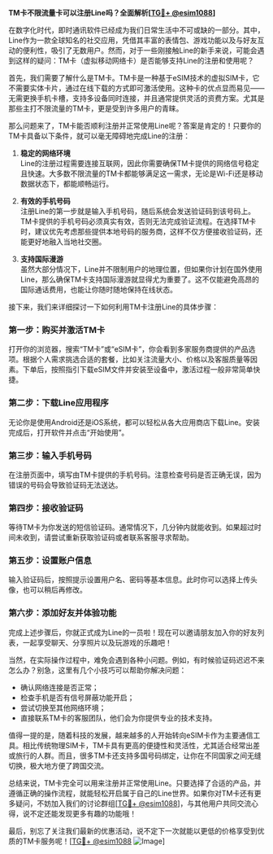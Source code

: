 **TM卡不限流量卡可以注册Line吗？全面解析[[TG💪+ @esim1088](https://t.me/s/esim1088)]**

在数字化时代，即时通讯软件已经成为我们日常生活中不可或缺的一部分。其中，Line作为一款全球知名的社交应用，凭借其丰富的表情包、游戏功能以及与好友互动的便利性，吸引了无数用户。然而，对于一些刚接触Line的新手来说，可能会遇到这样的疑问：TM卡（虚拟移动网络卡）是否能够支持Line的注册和使用呢？

首先，我们需要了解什么是TM卡。TM卡是一种基于eSIM技术的虚拟SIM卡，它不需要实体卡片，通过在线下载的方式即可激活使用。这种卡的优点显而易见——无需更换手机卡槽，支持多设备同时连接，并且通常提供灵活的资费方案。尤其是那些主打不限流量的TM卡，更是受到许多用户的青睐。

那么问题来了，TM卡能否顺利注册并正常使用Line呢？答案是肯定的！只要你的TM卡具备以下条件，就可以毫无障碍地完成Line的注册：

1. **稳定的网络环境**  
   Line的注册过程需要连接互联网，因此你需要确保TM卡提供的网络信号稳定且快速。大多数不限流量的TM卡都能够满足这一需求，无论是Wi-Fi还是移动数据状态下，都能顺畅运行。

2. **有效的手机号码**  
   注册Line的第一步就是输入手机号码，随后系统会发送验证码到该号码上。TM卡提供的手机号码必须真实有效，否则无法完成验证流程。在选择TM卡时，建议优先考虑那些提供本地号码的服务商，这样不仅方便接收验证码，还能更好地融入当地社交圈。

3. **支持国际漫游**  
   虽然大部分情况下，Line并不限制用户的地理位置，但如果你计划在国外使用Line，那么确保TM卡支持国际漫游就显得尤为重要了。这不仅能避免高昂的国际通话费用，也能让你随时随地保持在线状态。

接下来，我们来详细探讨一下如何利用TM卡注册Line的具体步骤：

### 第一步：购买并激活TM卡  
打开你的浏览器，搜索“TM卡”或“eSIM卡”，你会看到多家服务商提供的产品选项。根据个人需求挑选合适的套餐，比如关注流量大小、价格以及客服质量等因素。下单后，按照指引下载eSIM文件并安装至设备中，激活过程一般非常简单快捷。

### 第二步：下载Line应用程序  
无论你是使用Android还是iOS系统，都可以轻松从各大应用商店下载Line。安装完成后，打开软件并点击“开始使用”。

### 第三步：输入手机号码  
在注册页面中，填写由TM卡提供的手机号码。注意检查号码是否正确无误，因为错误的号码会导致验证码无法送达。

### 第四步：接收验证码  
等待TM卡为你发送的短信验证码。通常情况下，几分钟内就能收到。如果超过时间未收到，请尝试重新获取验证码或者联系客服寻求帮助。

### 第五步：设置账户信息  
输入验证码后，按照提示设置用户名、密码等基本信息。此时你可以选择上传头像，也可以稍后再修改。

### 第六步：添加好友并体验功能  
完成上述步骤后，你就正式成为Line的一员啦！现在可以邀请朋友加入你的好友列表，一起享受聊天、分享照片以及玩游戏的乐趣吧！

当然，在实际操作过程中，难免会遇到各种小问题。例如，有时候验证码迟迟不来怎么办？别急，这里有几个小技巧可以帮助你解决问题：

- 确认网络连接是否正常；
- 检查手机是否有信号屏蔽功能开启；
- 尝试切换至其他网络环境；
- 直接联系TM卡的客服团队，他们会为你提供专业的技术支持。

值得一提的是，随着科技的发展，越来越多的人开始转向eSIM卡作为主要通信工具。相比传统物理SIM卡，TM卡具有更高的便捷性和灵活性，尤其适合经常出差或旅行的人群。而且，很多TM卡还支持多国号码绑定，让你在不同国家之间无缝切换，极大地方便了跨国交流。

总结来说，TM卡完全可以用来注册并正常使用Line。只要选择了合适的产品，并遵循正确的操作流程，就能轻松开启属于自己的Line世界。如果你对TM卡还有更多疑问，不妨加入我们的讨论群组[[TG💪+ @esim1088](https://t.me/s/esim1088)]，与其他用户共同交流心得，说不定还能发现更多有趣的功能哦！

最后，别忘了关注我们最新的优惠活动，说不定下一次就能以更低的价格享受到优质的TM卡服务呢！[[TG💪+ @esim1088](https://t.me/s/esim1088) ![Image](https://i.postimg.cc/4NQfJmqS/Snipaste-2025-05-13-00-14-12.png)]
